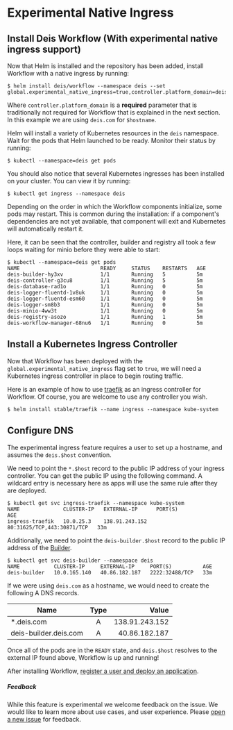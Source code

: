 # Experimental Native Ingress

## Install Deis Workflow (With experimental native ingress support)

Now that Helm is installed and the repository has been added, install Workflow with a native ingress by running:

```
$ helm install deis/workflow --namespace deis --set global.experimental_native_ingress=true,controller.platform_domain=deis.com
```

Where `controller.platform_domain` is a **required** parameter that is traditionally not required for Workflow that is explained in the next section. In this example we are using `deis.com` for `$hostname`.
 
Helm will install a variety of Kubernetes resources in the `deis` namespace.
Wait for the pods that Helm launched to be ready. Monitor their status by running:

```
$ kubectl --namespace=deis get pods
```

You should also notice that several Kubernetes ingresses has been installed on your cluster. You can view it by running:

```
$ kubectl get ingress --namespace deis
```

Depending on the order in which the Workflow components initialize, some pods may restart. This is common during the
installation: if a component's dependencies are not yet available, that component will exit and Kubernetes will
automatically restart it.

Here, it can be seen that the controller, builder and registry all took a few loops waiting for minio before they were able to start:

```
$ kubectl --namespace=deis get pods
NAME                          READY     STATUS    RESTARTS   AGE
deis-builder-hy3xv            1/1       Running   5          5m
deis-controller-g3cu8         1/1       Running   5          5m
deis-database-rad1o           1/1       Running   0          5m
deis-logger-fluentd-1v8uk     1/1       Running   0          5m
deis-logger-fluentd-esm60     1/1       Running   0          5m
deis-logger-sm8b3             1/1       Running   0          5m
deis-minio-4ww3t              1/1       Running   0          5m
deis-registry-asozo           1/1       Running   1          5m
deis-workflow-manager-68nu6   1/1       Running   0          5m
```

## Install a Kubernetes Ingress Controller

Now that Workflow has been deployed with the `global.experimental_native_ingress` flag set to `true`, we will need a Kubernetes ingress controller in place to begin routing traffic.

Here is an example of how to use [traefik](https://traefik.io/) as an ingress controller for Workflow. Of course, you are welcome to use any controller you wish.

```
$ helm install stable/traefik --name ingress --namespace kube-system
```

## Configure DNS

The experimental ingress feature requires a user to set up a hostname, and assumes the `deis.$host` convention.

We need to point the `*.$host` record to the public IP address of your ingress controller. You can get the public IP using the following command. A wildcard entry is necessary here as apps will use the same rule after they are deployed.

```
$ kubectl get svc ingress-traefik --namespace kube-system
NAME              CLUSTER-IP   EXTERNAL-IP      PORT(S)                      AGE
ingress-traefik   10.0.25.3    138.91.243.152   80:31625/TCP,443:30871/TCP   33m
```

Additionally, we need to point the `deis-builder.$host` record to the public IP address of the [Builder][].

```
$ kubectl get svc deis-builder --namespace deis
NAME           CLUSTER-IP     EXTERNAL-IP     PORT(S)          AGE
deis-builder   10.0.165.140   40.86.182.187   2222:32488/TCP   33m
```

If we were using `deis.com` as a hostname, we would need to create the following A DNS records.

| Name                         | Type          | Value          |
| ---------------------------- |:-------------:| --------------:|
| *.deis.com                   | A             | 138.91.243.152 |
| deis-builder.deis.com        | A             | 40.86.182.187  |

Once all of the pods are in the `READY` state, and `deis.$host` resolves to the external IP found above, Workflow is up and running!

After installing Workflow, [register a user and deploy an application](../quickstart/deploy-an-app.md).

##### Feedback

While this feature is experimental we welcome feedback on the issue. We would like to learn more about use cases, and user experience. Please [open a new issue](https://github.com/teamhephy/workflow/issues/new) for feedback.


[builder]: ../understanding-workflow/components.md#builder
